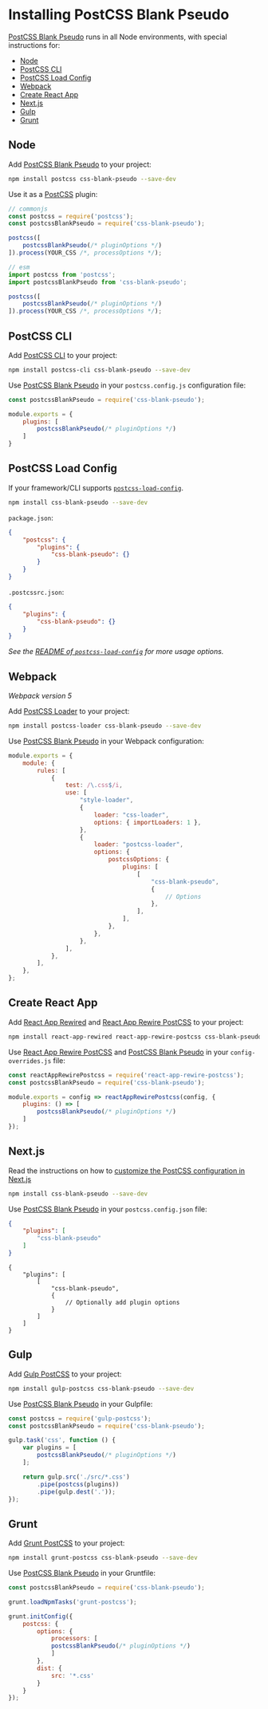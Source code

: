 # Installing PostCSS Blank Pseudo

[PostCSS Blank Pseudo] runs in all Node environments, with special instructions for:

- [Node](#node)
- [PostCSS CLI](#postcss-cli)
- [PostCSS Load Config](#postcss-load-config)
- [Webpack](#webpack)
- [Create React App](#create-react-app)
- [Next.js](#nextjs)
- [Gulp](#gulp)
- [Grunt](#grunt)

## Node

Add [PostCSS Blank Pseudo] to your project:

```bash
npm install postcss css-blank-pseudo --save-dev
```

Use it as a [PostCSS] plugin:

```js
// commonjs
const postcss = require('postcss');
const postcssBlankPseudo = require('css-blank-pseudo');

postcss([
	postcssBlankPseudo(/* pluginOptions */)
]).process(YOUR_CSS /*, processOptions */);
```

```js
// esm
import postcss from 'postcss';
import postcssBlankPseudo from 'css-blank-pseudo';

postcss([
	postcssBlankPseudo(/* pluginOptions */)
]).process(YOUR_CSS /*, processOptions */);
```

## PostCSS CLI

Add [PostCSS CLI] to your project:

```bash
npm install postcss-cli css-blank-pseudo --save-dev
```

Use [PostCSS Blank Pseudo] in your `postcss.config.js` configuration file:

```js
const postcssBlankPseudo = require('css-blank-pseudo');

module.exports = {
	plugins: [
		postcssBlankPseudo(/* pluginOptions */)
	]
}
```

## PostCSS Load Config

If your framework/CLI supports [`postcss-load-config`](https://github.com/postcss/postcss-load-config).

```bash
npm install css-blank-pseudo --save-dev
```

`package.json`:

```json
{
	"postcss": {
		"plugins": {
			"css-blank-pseudo": {}
		}
	}
}
```

`.postcssrc.json`:

```json
{
	"plugins": {
		"css-blank-pseudo": {}
	}
}
```

_See the [README of `postcss-load-config`](https://github.com/postcss/postcss-load-config#usage) for more usage options._

## Webpack

_Webpack version 5_

Add [PostCSS Loader] to your project:

```bash
npm install postcss-loader css-blank-pseudo --save-dev
```

Use [PostCSS Blank Pseudo] in your Webpack configuration:

```js
module.exports = {
	module: {
		rules: [
			{
				test: /\.css$/i,
				use: [
					"style-loader",
					{
						loader: "css-loader",
						options: { importLoaders: 1 },
					},
					{
						loader: "postcss-loader",
						options: {
							postcssOptions: {
								plugins: [
									[
										"css-blank-pseudo",
										{
											// Options
										},
									],
								],
							},
						},
					},
				],
			},
		],
	},
};
```

## Create React App

Add [React App Rewired] and [React App Rewire PostCSS] to your project:

```bash
npm install react-app-rewired react-app-rewire-postcss css-blank-pseudo --save-dev
```

Use [React App Rewire PostCSS] and [PostCSS Blank Pseudo] in your
`config-overrides.js` file:

```js
const reactAppRewirePostcss = require('react-app-rewire-postcss');
const postcssBlankPseudo = require('css-blank-pseudo');

module.exports = config => reactAppRewirePostcss(config, {
	plugins: () => [
		postcssBlankPseudo(/* pluginOptions */)
	]
});
```

## Next.js

Read the instructions on how to [customize the PostCSS configuration in Next.js](https://nextjs.org/docs/advanced-features/customizing-postcss-config)

```bash
npm install css-blank-pseudo --save-dev
```

Use [PostCSS Blank Pseudo] in your `postcss.config.json` file:

```json
{
	"plugins": [
		"css-blank-pseudo"
	]
}
```

```json5
{
	"plugins": [
		[
			"css-blank-pseudo",
			{
				// Optionally add plugin options
			}
		]
	]
}
```

## Gulp

Add [Gulp PostCSS] to your project:

```bash
npm install gulp-postcss css-blank-pseudo --save-dev
```

Use [PostCSS Blank Pseudo] in your Gulpfile:

```js
const postcss = require('gulp-postcss');
const postcssBlankPseudo = require('css-blank-pseudo');

gulp.task('css', function () {
	var plugins = [
		postcssBlankPseudo(/* pluginOptions */)
	];

	return gulp.src('./src/*.css')
		.pipe(postcss(plugins))
		.pipe(gulp.dest('.'));
});
```

## Grunt

Add [Grunt PostCSS] to your project:

```bash
npm install grunt-postcss css-blank-pseudo --save-dev
```

Use [PostCSS Blank Pseudo] in your Gruntfile:

```js
const postcssBlankPseudo = require('css-blank-pseudo');

grunt.loadNpmTasks('grunt-postcss');

grunt.initConfig({
	postcss: {
		options: {
			processors: [
			postcssBlankPseudo(/* pluginOptions */)
			]
		},
		dist: {
			src: '*.css'
		}
	}
});
```

[Gulp PostCSS]: https://github.com/postcss/gulp-postcss
[Grunt PostCSS]: https://github.com/nDmitry/grunt-postcss
[PostCSS]: https://github.com/postcss/postcss
[PostCSS CLI]: https://github.com/postcss/postcss-cli
[PostCSS Loader]: https://github.com/postcss/postcss-loader
[PostCSS Blank Pseudo]: https://github.com/csstools/postcss-plugins/tree/main/plugins/css-blank-pseudo
[React App Rewire PostCSS]: https://github.com/csstools/react-app-rewire-postcss
[React App Rewired]: https://github.com/timarney/react-app-rewired
[Next.js]: https://nextjs.org
